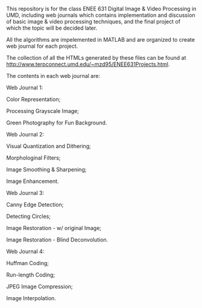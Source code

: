 This repository is for the class ENEE 631 Digital Image & Video Processing in UMD, including web journals which contains implementation and discussion of basic image & video processing techniques, and the final project of which the topic will be decided later.

All the algorithms are impelemented in MATLAB and are organized to create web journal for each project.

The collection of all the HTMLs generated by these files can be found at http://www.terpconnect.umd.edu/~mzd95/ENEE631Projects.html. 

The contents in each web journal are:

Web Journal 1:

  Color Representation;
  
  Processing Grayscale Image;
  
  Green Photography for Fun Background.
  
  
Web Journal 2:

  Visual Quantization and Dithering;
  
  Morphologinal Filters;
  
  Image Smoothing & Sharpening;
  
  Image Enhancement.
  
  
Web Journal 3:

  Canny Edge Detection;
  
  Detecting Circles;
  
  Image Restoration - w/ original Image;
  
  Image Restoration - Blind Deconvolution.
  
  
Web Journal 4:

  Huffman Coding;
  
  Run-length Coding;
  
  JPEG Image Compression;
  
  Image Interpolation.
  
